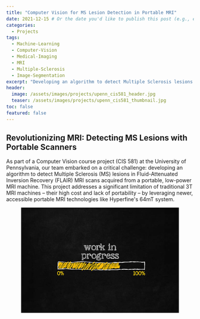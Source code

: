 ```yaml
---
title: "Computer Vision for MS Lesion Detection in Portable MRI"
date: 2021-12-15 # Or the date you'd like to publish this post (e.g., end of project)
categories:
  - Projects
tags:
  - Machine-Learning
  - Computer-Vision
  - Medical-Imaging
  - MRI
  - Multiple-Sclerosis
  - Image-Segmentation
excerpt: "Developing an algorithm to detect Multiple Sclerosis lesions in FLAIR MRI scans from portable, low-power machines."
header:
  image: /assets/images/projects/upenn_cis581_header.jpg
  teaser: /assets/images/projects/upenn_cis581_thumbnail.jpg
toc: false
featured: false
---
```


## Revolutionizing MRI: Detecting MS Lesions with Portable Scanners

As part of a Computer Vision course project (CIS 581) at the University of Pennsylvania, our team embarked on a critical challenge: developing an algorithm to detect Multiple Sclerosis (MS) lesions in Fluid-Attenuated Inversion Recovery (FLAIR) MRI scans acquired from a portable, low-power MRI machine. This project addresses a significant limitation of traditional 3T MRI machines – their high cost and lack of portability – by leveraging newer, accessible portable MRI technologies like Hyperfine's 64mT system.

 <figure class="m-figure center">
      <img src="/assets/images/work_in_progress.jpg" alt="Work In Progress" />
</figure>


<!-- ## The Challenge of Multiple Sclerosis and Portable MRI

Multiple Sclerosis is a complex inflammatory and degenerative disease of the central nervous system, characterized by demyelinating lesions that are typically identified using MRI scans. While 3T MRI machines are the gold standard in hospitals, their immobility and expense limit their reach, especially in remote areas or emergency settings. The advent of portable, low-power MRI machines opens up new possibilities for accessible neuroimaging. Our goal was to develop a computer vision algorithm capable of detecting these crucial MS lesions from such portable scans.

## Our Approach: A Pipeline for Lesion Detection
<figure class="m-figure center">
<a href="/assets/images/projects/lesion_detection_overview.png" class="popup">
  <img src="/assets/images/projects/lesion_detection_overview.png" alt="Overview of lesion detection methodology" />
</a>
  <figcaption>Our four-step methodology for MS lesion detection.</figcaption>
</figure>

Our methodology involved a four-step pipeline to process FLAIR MRI scans from both 3T and 64mT portable machines:

1.  **Data Acquisition:** We utilized FLAIR MRI axial slices from 5 subjects, with 5 slices selected from each, obtained from both 3T and 64mT portable MRI scans.
2.  **Brain Extraction and Registration:** The first crucial pre-processing step involved removing non-brain tissue (skull, skin, etc.) using FSL's Brain Extraction Tool (BET). Subsequently, we registered the 64mT portable MRI scans to their corresponding 3T scans using ITK-SNAP to align the images for consistent analysis.
    <figure class="m-figure center">
    <a href="/assets/images/projects/lesion_detection_brain_extraction.png" class="popup">
      <img src="/assets/images/projects/lesion_detection_brain_extraction.png" alt="Brain extraction process" />
    </a>
      <figcaption>Brain extraction and registration of 3T and 64mT scans.</figcaption>
    </figure>
3.  **Unsupervised Segmentation with Gaussian Mixture Models (GMM) and Flood Fill:**
    * **Gaussian Mixture Model (GMM):** After pre-processing, we applied an unsupervised Gaussian Mixture Model (GMM) to segment the brain into different intensity clusters. This allowed us to identify regions corresponding to white matter, gray matter, cerebrospinal fluid (CSF), and importantly, potential lesion clusters based on their pixel intensities. The lesion cluster was identified as the segment with the highest mean intensity, often representing the brightest regions in FLAIR images.
    <figure class="m-figure center">
    <a href="/assets/images/projects/lesion_detection_gmm_output.png" class="popup">
      <img src="/assets/images/projects/lesion_detection_gmm_output.png" alt="GMM output showing lesion cluster" />
    </a>
      <figcaption>GMM output highlighting the identified lesion cluster.</figcaption>
    </figure>
    * **Flood Fill Algorithm:** To refine the lesion detection, we then used a flood fill algorithm. This algorithm was applied to the lesion cluster identified by the GMM to accurately delineate the boundaries of the lesions, providing a precise segmentation mask.
    <figure class="m-figure center">
    <a href="/assets/images/projects/lesion_detection_flood_fill.png" class="popup">
      <img src="/assets/images/projects/lesion_detection_flood_fill.png" alt="Flood fill segmentation example" />
    </a>
      <figcaption>Segmentation results using flood fill on 3T and 64mT scans.</figcaption>
    </figure>

4.  **Comparison and Evaluation (Dice Coefficient):** To assess the accuracy of our algorithm, we compared our automatically generated lesion masks against manually annotated masks (ground truth). The primary metric used for evaluation was the **Dice Coefficient**, which measures the similarity between two segmentation masks. A higher Dice Coefficient indicates better agreement.
    <figure class="m-figure center">
    <a href="/assets/images/projects/lesion_detection_dice_boxplot.png" class="popup">
      <img src="/assets/images/projects/lesion_detection_dice_boxplot.png" alt="Dice Coefficient boxplots" />
    </a>
      <figcaption>Dice Coefficient Boxplots for evaluated subjects (P41 and P46).</figcaption>
    </figure>
    We achieved an overall Dice Coefficient of approximately 0.406. While this indicates a foundational level of agreement, the variability seen in the boxplots suggests challenges related to the small dataset and the inherent differences between 3T and 64mT image qualities.

## Key Findings & Future Directions

Our project successfully demonstrated a pipeline for unsupervised MS lesion detection using portable MRI scans. The use of GMM for intensity clustering and flood fill for precise segmentation proved to be a viable approach. The Dice Coefficient provides a quantitative measure of performance, highlighting areas for improvement.

This project was a crucial first step, and several avenues exist for future research:
* **Larger Dataset:** Expanding the dataset to include more subjects and a wider range of lesion characteristics would significantly improve model robustness and generalization.
* **Supervised Learning:** Exploring supervised GMM approaches or deep learning models like Convolutional Neural Networks (CNNs) could yield higher accuracy by leveraging annotated data more effectively.
* **Advanced Pre-processing:** Investigating more sophisticated pre-processing techniques, such as contrast filters, could enhance lesion visibility.
* **3D Lesion Detection:** Extending the algorithm to perform 3D lesion detection for volumetric analysis would provide a more comprehensive assessment.

This work contributes to the growing field of accessible medical imaging, paving the way for more widespread and timely diagnosis and monitoring of neurological conditions like Multiple Sclerosis.

---
## Skills Overview

This project provided a unique opportunity to apply and develop a diverse set of skills, including:

* **Computer Vision & Image Processing:** Expertise in techniques like brain extraction, image registration, intensity-based segmentation, and flood fill algorithms.
* **Machine Learning (Unsupervised Learning):** Practical application of Gaussian Mixture Models for clustering and anomaly detection in medical images.
* **Medical Image Analysis:** Experience in working with FLAIR MRI scans and understanding the characteristics of MS lesions.
* **Data Analysis & Evaluation:** Proficient in using metrics like the Dice Coefficient for quantitative assessment of segmentation performance.
* **Scientific Programming:** Strong capabilities in Python for data manipulation, analysis, and visualization of medical images.
* **Technical Writing & Presentation:** Ability to clearly articulate complex methodologies and findings in both written reports and oral presentations.
* **Team Collaboration:** Experience working effectively within a project team to achieve a common goal.

## Project Team and Course

-   **Team Members:** Aishwarya Wesanekar, Anamil Mehta, Jal Mahendra Panchal, Parimal Mehta
-   **Course:** CIS 581: Computer Vision and Computational Photography, Fall 2021
-   **Institution:** University of Pennsylvania

## Learn More:

<div class="download-button download-button--left"><a href="/assets/files/UPenn_HyperfineLesion_FinalReport.pdf" class="tag">Download Project Report PDF</a></div> 

Thanks for reading! If you're interested in medical imaging, computer vision, or machine learning for healthcare, feel free to reach out or browse my other projects. -->